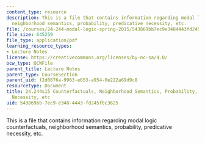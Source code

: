 ```yaml
---
content_type: resource
description: This is a file that contains information regarding modal logic counterfactuals,
  neighborhood semantics, probability, predicative necessity, etc.
file: /courses/24-244-modal-logic-spring-2015/543869bb7ec9e3484443fd245fbc3625_MIT24_244S15_Counterfact.pdf
file_size: 645259
file_type: application/pdf
learning_resource_types:
- Lecture Notes
license: https://creativecommons.org/licenses/by-nc-sa/4.0/
ocw_type: OCWFile
parent_title: Lecture Notes
parent_type: CourseSection
parent_uid: f2d0876a-9963-e653-a954-0e222a69d9c8
resourcetype: Document
title: 24.244s15 Counterfactuals, Neighborhood Semantics, Probability, Predicative
  Necessity, etc
uid: 543869bb-7ec9-e348-4443-fd245fbc3625
---
```

This is a file that contains information regarding modal logic counterfactuals, neighborhood semantics, probability, predicative necessity, etc.